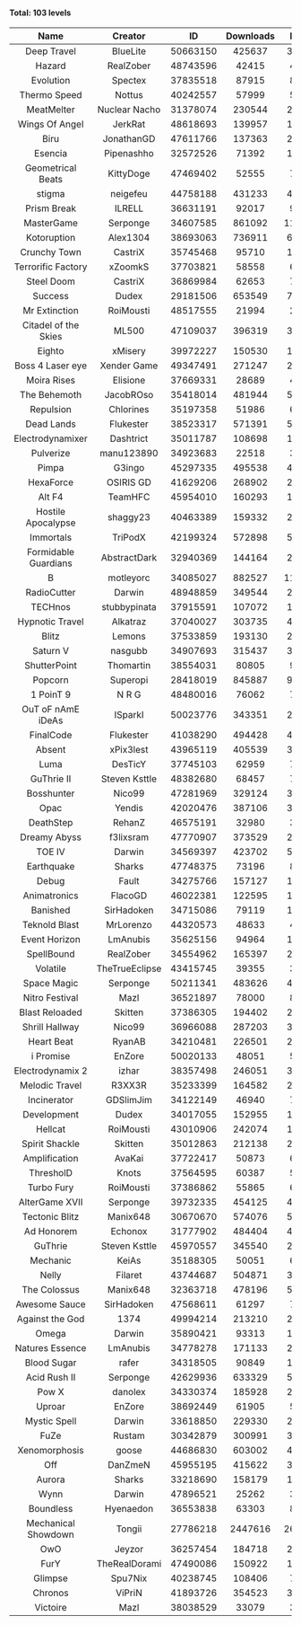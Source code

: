 #### Total: 103 levels

| Name | Creator | ID | Downloads | Likes |
|:---:|:---:|:---:|:---:|:---:|
| Deep Travel | BlueLite | 50663150 | 425637 | 36538
| Hazard | RealZober | 48743596 | 42415 | 4632
| Evolution | Spectex | 37835518 | 87915 | 8835
| Thermo Speed | Nottus | 40242557 | 57999 | 5369
| MeatMelter | Nuclear Nacho | 31378074 | 230544 | 24488
| Wings Of Angel | JerkRat | 48618693 | 139957 | 14971
| Biru | JonathanGD | 47611766 | 137363 | 21385
| Esencia | Pipenashho | 32572526 | 71392 | 10519
| Geometrical Beats | KittyDoge | 47469402 | 52555 | 7107
| stigma | neigefeu | 44758188 | 431233 | 49684
| Prism Break | ILRELL | 36631191 | 92017 | 9710
| MasterGame | Serponge | 34607585 | 861092 | 115412
| Kotoruption | Alex1304 | 38693063 | 736911 | 65545
| Crunchy Town | CastriX | 35745468 | 95710 | 13355
| Terrorific Factory | xZoomkS | 37703821 | 58558 | 6074
| Steel Doom | CastriX | 36869984 | 62653 | 7673
| Success | Dudex | 29181506 | 653549 | 74968
| Mr Extinction | RoiMousti | 48517555 | 21994 | 2553
| Citadel of the Skies | ML500 | 47109037 | 396319 | 31245
| Eighto | xMisery | 39972227 | 150530 | 13232
| Boss 4 Laser eye | Xender Game | 49347491 | 271247 | 23949
| Moira Rises | Elisione | 37669331 | 28689 | 4379
| The Behemoth | JacobROso | 35418014 | 481944 | 56172
| Repulsion | Chlorines | 35197358 | 51986 | 6938
| Dead Lands | Flukester | 38523317 | 571391 | 58318
| Electrodynamixer | Dashtrict | 35011787 | 108698 | 15854
| Pulverize | manu123890 | 34923683 | 22518 | 3595
| Pimpa | G3ingo | 45297335 | 495538 | 40978
| HexaForce | OSIRIS GD | 41629206 | 268902 | 21100
| Alt F4 | TeamHFC | 45954010 | 160293 | 13299
| Hostile Apocalypse | shaggy23 | 40463389 | 159332 | 24524
| Immortals | TriPodX | 42199324 | 572898 | 50372
| Formidable Guardians | AbstractDark | 32940369 | 144164 | 20895
| B | motleyorc | 34085027 | 882527 | 111659
| RadioCutter | Darwin | 48948859 | 349544 | 24539
| TECHnos | stubbypinata | 37915591 | 107072 | 12347
| Hypnotic Travel | Alkatraz | 37040027 | 303735 | 43257
| Blitz | Lemons | 37533859 | 193130 | 23594
| Saturn V | nasgubb | 34907693 | 315437 | 39529
| ShutterPoint | Thomartin | 38554031 | 80805 | 9241
| Popcorn | Superopi | 28418019 | 845887 | 95485
| 1 PoinT 9 | N R G | 48480016 | 76062 | 7543
| OuT oF nAmE iDeAs | ISparkI | 50023776 | 343351 | 26411
| FinalCode | Flukester | 41038290 | 494428 | 48774
| Absent | xPix3lest | 43965119 | 405539 | 30049
| Luma | DesTicY | 37745103 | 62959 | 7991
| GuThrie II | Steven Ksttle | 48382680 | 68457 | 7001
| Bosshunter | Nico99 | 47281969 | 329124 | 30181
| Opac | Yendis | 42020476 | 387106 | 37973
| DeathStep | RehanZ | 46575191 | 32980 | 3762
| Dreamy Abyss | f3lixsram | 47770907 | 373529 | 29364
| TOE IV | Darwin | 34569397 | 423702 | 51228
| Earthquake  | Sharks | 47748375 | 73196 | 8927
| Debug | Fault | 34275766 | 157127 | 19526
| Animatronics | FlacoGD | 46022381 | 122595 | 12649
| Banished | SirHadoken | 34715086 | 79119 | 10140
| Teknold Blast | MrLorenzo | 44320573 | 48633 | 4864
| Event Horizon | LmAnubis | 35625156 | 94964 | 11720
| SpellBound | RealZober | 34554962 | 165397 | 22397
| Volatile | TheTrueEclipse | 43415745 | 39355 | 3997
| Space Magic | Serponge | 50211341 | 483626 | 40005
| Nitro Festival | Mazl | 36521897 | 78000 | 8314
| Blast Reloaded | Skitten | 37386305 | 194402 | 21362
| Shrill Hallway | Nico99 | 36966088 | 287203 | 38729
| Heart Beat | RyanAB | 34210481 | 226501 | 28261
| i Promise | EnZore | 50020133 | 48051 | 5590
| Electrodynamix 2 | izhar | 38357498 | 246051 | 30360
| Melodic Travel | R3XX3R | 35233399 | 164582 | 28786
| Incinerator | GDSlimJim | 34122149 | 46940 | 7134
| Development | Dudex | 34017055 | 152955 | 17553
| Hellcat | RoiMousti | 43010906 | 242074 | 17467
| Spirit Shackle | Skitten | 35012863 | 212138 | 28471
| Amplification | AvaKai | 37722417 | 50873 | 6226
| ThresholD | Knots | 37564595 | 60387 | 5240
| Turbo Fury | RoiMousti | 37386862 | 55865 | 6518
| AlterGame XVII | Serponge | 39732335 | 454125 | 48730
| Tectonic Blitz | Manix648 | 30670670 | 574076 | 58766
| Ad Honorem | Echonox | 31777902 | 484404 | 49690
| GuThrie | Steven Ksttle | 45970557 | 345540 | 26091
| Mechanic | KeiAs | 35188305 | 50051 | 6256
| Nelly | Filaret | 43744687 | 504871 | 35267
| The Colossus | Manix648 | 32363718 | 478196 | 51103
| Awesome Sauce | SirHadoken | 47568611 | 61297 | 7169
| Against the God | 1374 | 49994214 | 213210 | 20498
| Omega | Darwin | 35890421 | 93313 | 11724
| Natures Essence | LmAnubis | 34778278 | 171133 | 22445
| Blood Sugar | rafer | 34318505 | 90849 | 11913
| Acid Rush II | Serponge | 42629936 | 633329 | 53143
| Pow X | danolex | 34330374 | 185928 | 28794
| Uproar | EnZore | 38692449 | 61905 | 5944
| Mystic Spell | Darwin | 33618850 | 229330 | 26005
| FuZe | Rustam | 30342879 | 300991 | 30468
| Xenomorphosis | goose | 44686830 | 603002 | 44245
| Off | DanZmeN | 45955195 | 415622 | 35493
| Aurora | Sharks | 33218690 | 158179 | 16688
| Wynn | Darwin | 47896521 | 25262 | 3185
| Boundless | Hyenaedon | 36553838 | 63303 | 8000
| Mechanical Showdown | Tongii | 27786218 | 2447616 | 265011
| OwO | Jeyzor | 36257454 | 184718 | 20105
| FurY | TheRealDorami | 47490086 | 150922 | 16462
| Glimpse | Spu7Nix | 40238745 | 108406 | 7449
| Chronos | ViPriN | 41893726 | 354523 | 32149
| Victoire | Mazl | 38038529 | 33079 | 3591
